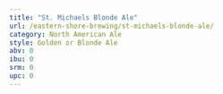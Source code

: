 ```yaml
---
title: "St. Michaels Blonde Ale"
url: /eastern-shore-brewing/st-michaels-blonde-ale/
category: North American Ale
style: Golden or Blonde Ale
abv: 0
ibu: 0
srm: 0
upc: 0
---
```


